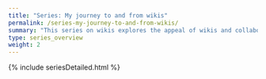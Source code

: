 ```yaml
---
title: "Series: My journey to and from wikis"
permalink: /series-my-journey-to-and-from-wikis/
summary: "This series on wikis explores the appeal of wikis and collaboration, my involvement in working on a wiki in a somewhat large community of volunteers, and why I eventually decided wikis weren’t the best option for me. I get in depth with some features in Mediawiki, challenges with collaboration, some pitfalls with wikis, and more."
type: series_overview
weight: 2
---
```


{% include seriesDetailed.html %}